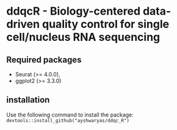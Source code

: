 # ddqcR - Biology-centered data-driven quality control for single cell/nucleus RNA sequencing
## Required packages
- Seurat (>= 4.0.0),
- ggplot2 (>= 3.3.0)
## installation
Use the following command to install the package:
`devtools::install_github("ayshwaryas/ddqc_R")`
